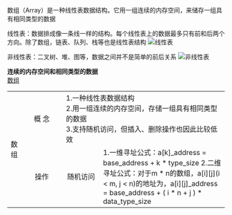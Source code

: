数组（Array）是一种线性表数据结构。它用一组连续的内存空间，来储存一组具有相同类型的数据

线性表：数据排成像一条线一样的结构。每个线性表上的数据最多只有前和后两个方向。除了数组，链表、队列、栈等也是线性表结构
![线性表](https://static001.geekbang.org/resource/image/b6/77/b6b71ec46935130dff5c4b62cf273477.jpg)

非线性表：二叉树、堆、图等，数据之间并不是简单的前后关系
![非线性表](https://static001.geekbang.org/resource/image/6e/69/6ebf42641b5f98f912d36f6bf86f6569.jpg)

**连续的内存空间和相同类型的数据**<br />
[数组](https://github.com/wangzheng0822/algo/blob/master/javascript/05_array/Array.md)





<table width="100%">
  <tr>
    <td rowspan="5" width="16" style="text-align: center">
      数组
    </td>
    <td width="80" style="text-align: center" >
      概 念
    </td>
    <td colspan="2">
      1.一种线性表数据结构<br />
      2.用一组连续的内存空间，存储一组具有相同类型的数据<br />
      3.支持随机访问，但插入、删除操作也因此比较低效<br />
    </td>
  </tr>
  <tr>
    <td rowspan="3" style="text-align: center">
      操作
    </td>
    <td width="70" style="text-align: center" >
      随机访问
    </td>
    <td>
      1.一维寻址公式：a[k]_address = base_address + k * type_size
      2.二维寻址公式：对于m * n的数组，a[i][j](i < m, j < n)的地址为，a[i][j]_address = base_address + ( i * n + j ) * data_type_size
    </td>
  </tr>
</table>